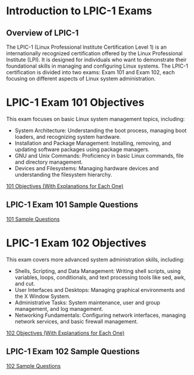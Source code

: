 # Introduction to LPIC-1 Exams

## Overview of LPIC-1
The LPIC-1 (Linux Professional Institute Certification Level 1) is an internationally recognized certification offered by the Linux Professional Institute (LPI). It is designed for individuals who want to demonstrate their foundational skills in managing and configuring Linux systems. The LPIC-1 certification is divided into two exams: Exam 101 and Exam 102, each focusing on different aspects of Linux system administration.

# LPIC-1 Exam 101 Objectives

This exam focuses on basic Linux system management topics, including:

- System Architecture: Understanding the boot process, managing boot loaders, and recognizing system hardware.
- Installation and Package Management: Installing, removing, and updating software packages using package managers.
- GNU and Unix Commands: Proficiency in basic Linux commands, file and directory management.
- Devices and Filesystems: Managing hardware devices and understanding the filesystem hierarchy.

[101 Objectives (With Explanations for Each One)](https://github.com/SamanKhalife/linux-Tutorial/blob/main/Lpic%201/LPIC-1%20Exam%20101%20Objectives.md)


## LPIC-1 Exam 101 Sample Questions 


[101 Sample Questions](https://github.com/SamanKhalife/linux-Tutorial/blob/main/Lpic%201/LPIC-1%20Exam%20101%20(101-500)%20Exam.md)


 

# LPIC-1 Exam 102 Objectives

This exam covers more advanced system administration skills, including:

- Shells, Scripting, and Data Management: Writing shell scripts, using variables, loops, conditionals, and text processing tools like sed, awk, and cut.
- User Interfaces and Desktops: Managing graphical environments and the X Window System.
- Administrative Tasks: System maintenance, user and group management, and log management.
- Networking Fundamentals: Configuring network interfaces, managing network services, and basic firewall management.


[102 Objectives (With Explanations for Each One)](https://github.com/SamanKhalife/linux-Tutorial/blob/main/Lpic%201/LPIC-1%20Exam%20102%20Objectives.md)


## LPIC-1 Exam 102 Sample Questions 

[102 Sample Questions](https://github.com/SamanKhalife/linux-Tutorial/blob/main/Lpic%201/LPIC-1%20Exam%20102%20(102-500)%20Exam%20.md)
